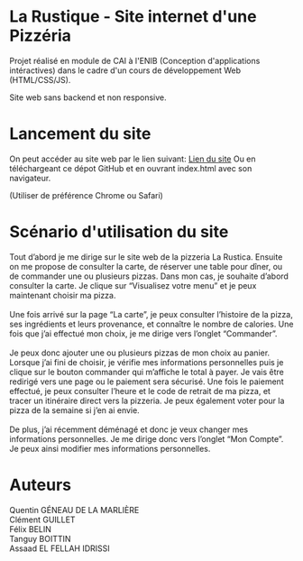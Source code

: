# La Rustique - Site internet d'une Pizzéria

Projet réalisé en module de CAI à l'ENIB (Conception d'applications intéractives) dans le cadre d'un cours de développement Web (HTML/CSS/JS).

Site web sans backend et non responsive.

# Lancement du site 

On peut accéder au site web par le lien suivant:
[Lien du site](https://tanboi.github.io/rustique/)
Ou en téléchargeant ce dépot GitHub et en ouvrant index.html avec son navigateur.

(Utiliser de préférence Chrome ou Safari)

# Scénario d'utilisation du site 

Tout d’abord je me dirige sur le site web de la pizzeria La Rustica. Ensuite on me propose de consulter la carte, de réserver une table pour dîner, ou de commander une ou plusieurs pizzas. Dans mon cas, je souhaite d’abord consulter la carte. Je clique sur “Visualisez votre menu” et je peux maintenant choisir ma pizza. 
<br/><br/>
Une fois arrivé sur la page “La carte”, je peux consulter l’histoire de la pizza, ses ingrédients et leurs provenance, et connaître le nombre de calories. Une fois que j’ai effectué mon choix, je me dirige vers l’onglet “Commander”.
<br/><br/>
Je peux donc ajouter une ou plusieurs pizzas de mon choix au panier. Lorsque j’ai fini de choisir, je vérifie mes informations personnelles puis je clique sur le bouton commander qui m’affiche le total à payer. Je vais être redirigé vers une page ou le paiement sera sécurisé. Une fois le paiement effectué, je peux consulter l’heure et le code de retrait de ma pizza, et tracer un itinéraire direct vers la pizzeria. Je peux également voter pour la pizza de la semaine si j’en ai envie.
<br/><br/>
De plus, j’ai récemment déménagé et donc je veux changer mes informations personnelles. Je me dirige donc vers l’onglet “Mon Compte”. Je peux ainsi modifier mes informations personnelles.

# Auteurs

Quentin GÉNEAU DE LA MARLIÈRE 
<br/>Clément GUILLET
<br/>Félix BELIN 
<br/>Tanguy BOITTIN
<br/>Assaad EL FELLAH IDRISSI

